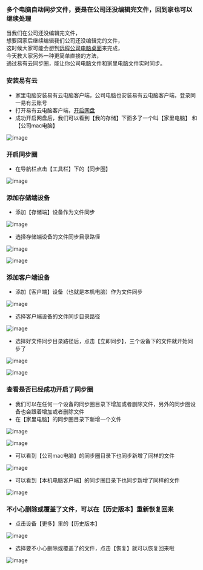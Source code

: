 ### 多个电脑自动同步文件，要是在公司还没编辑完文件，回到家也可以继续处理

当我们在公司还没编辑完文件，  
想要回家后继续编辑我们公司还没编辑完的文件，  
这时候大家可能会想到[远程公司电脑桌面](https://doc.linkease.com/zh/guide/linkease/tips/remote.html)来完成，   
今天教大家另外一种更简单直接的方法，  
通过易有云同步圈，能让你公司电脑文件和家里电脑文件实时同步。  
  
### 安装易有云
- 家里电脑安装易有云电脑客户端，公司电脑也安装易有云电脑客户端，登录同一易有云账号
- 打开易有云电脑客户端，[开启网盘](https://doc.linkease.com/zh/guide/linkease/install/device/windows.html)
- 成功开启网盘后，我们可以看到【我的存储】下面多了一个叫【家里电脑】 和 【公司mac电脑】

![image](./image/Synchronize/3.jpg)

### 开启同步圈

- 在导航栏点击【工具栏】下的【同步圈】

![image](./image/Synchronize/4.jpg)

### 添加存储端设备

- 添加【存储端】设备作为文件同步

![image](./image/Synchronize/5.jpg)

- 选择存储端设备的文件同步目录路径

![image](./image/Synchronize/6.jpg)

![image](./image/Synchronize/7.jpg)

### 添加客户端设备

- 添加【客户端】设备（也就是本机电脑）作为文件同步

![image](./image/Synchronize/8.jpg)

- 选择客户端设备的文件同步目录路径

![image](./image/Synchronize/9.jpg)

- 选择好文件同步目录路径后，点击【立即同步】，三个设备下的文件就开始同步了

![image](./image/Synchronize/10.jpg)

![image](./image/Synchronize/11.jpg)


### 查看是否已经成功开启了同步圈
- 我们可以在任何一个设备的同步圈目录下增加或者删除文件，另外的同步圈设备也会跟着增加或者删除文件
- 在【家里电脑】的同步圈目录下新增一个文件

![image](./image/Synchronize/12.jpg)

![image](./image/Synchronize/13.jpg)

- 可以看到【公司mac电脑】的同步圈目录下也同步新增了同样的文件

![image](./image/Synchronize/14.jpg)

- 可以看到【本机电脑客户端】的同步圈目录下也同步新增了同样的文件

![image](./image/Synchronize/15.jpg)

### 不小心删除或覆盖了文件，可以在【历史版本】重新恢复回来

- 点击设备【更多】里的【历史版本】

![image](./image/Synchronize/16.jpg)

- 选择要不小心删除或覆盖了的文件，点击【恢复】就可以恢复回来啦

![image](./image/Synchronize/17.jpg)





